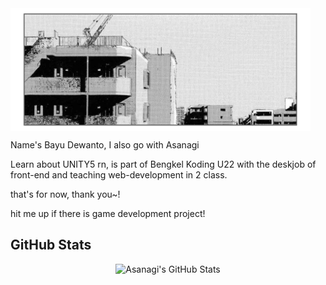 <img src="banner.png" alt="banner" align="center" width="480">
<p>

Name's Bayu Dewanto, I also go with Asanagi

Learn about UNITY5 rn, is part of Bengkel Koding U22 with the deskjob of front-end and teaching web-development in 2 class.

that's for now, thank you~!

hit me up if there is game development project!

</p>

## GitHub Stats

<p align="center">
    <img src="https://github-readme-stats.vercel.app/api?username=ByDewanto&show_icons=true&theme=radical" alt="Asanagi's GitHub Stats">
</p>
